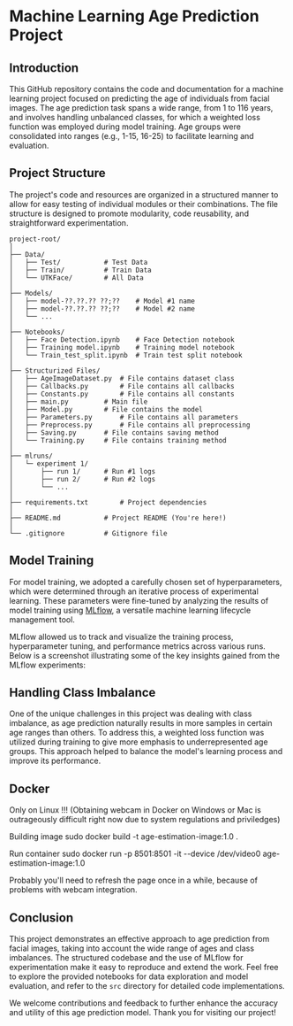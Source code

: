 # Machine Learning Age Prediction Project

## Introduction

This GitHub repository contains the code and documentation for a machine learning project focused on predicting the age of individuals from facial images. The age prediction task spans a wide range, from 1 to 116 years, and involves handling unbalanced classes, for which a weighted loss function was employed during model training. Age groups were consolidated into ranges (e.g., 1-15, 16-25) to facilitate learning and evaluation.

## Project Structure

The project's code and resources are organized in a structured manner to allow for easy testing of individual modules or their combinations. The file structure is designed to promote modularity, code reusability, and straightforward experimentation.

```plaintext
project-root/
│
├── Data/
│   ├── Test/			# Test Data
│   ├── Train/			# Train Data
│   └── UTKFace/		# All Data
│
├── Models/
│   ├── model-??.??.?? ??;??	# Model #1 name
│   ├── model-??.??.?? ??;??	# Model #2 name
│   └── ...
│
├── Notebooks/
│   ├── Face Detection.ipynb   	# Face Detection notebook
│   ├── Training model.ipynb   	# Training model notebook
│   └── Train_test_split.ipynb 	# Train test split notebook
│
├── Structurized Files/
│   ├── AgeImageDataset.py 	# File contains dataset class
│   ├── Callbacks.py		# File contains all callbacks
│   ├── Constants.py	 	# File contains all constants
│   ├── main.py 		# Main file
│   ├── Model.py	 	# File contains the model
│   ├── Parameters.py	 	# File contains all parameters
│   ├── Preprocess.py	 	# File contains all preprocessing
│   ├── Saving.py	 	# File contains saving method
│   └── Training.py		# File contains training method
│
├── mlruns/
│   └─ experiment 1/
│   	├── run 1/		# Run #1 logs
│   	├── run 2/		# Run #2 logs
│   	└── ...        
│
├── requirements.txt		# Project dependencies
│
├── README.md			# Project README (You're here!)
│
└── .gitignore			# Gitignore file
```

## Model Training

For model training, we adopted a carefully chosen set of hyperparameters, which were determined through an iterative process of experimental learning. These parameters were fine-tuned by analyzing the results of model training using [MLflow](https://mlflow.org/), a versatile machine learning lifecycle management tool.

MLflow allowed us to track and visualize the training process, hyperparameter tuning, and performance metrics across various runs. Below is a screenshot illustrating some of the key insights gained from the MLflow experiments:

## Handling Class Imbalance

One of the unique challenges in this project was dealing with class imbalance, as age prediction naturally results in more samples in certain age ranges than others. To address this, a weighted loss function was utilized during training to give more emphasis to underrepresented age groups. This approach helped to balance the model's learning process and improve its performance.

## Docker
Only on Linux !!! (Obtaining webcam in Docker on Windows or Mac is outrageously difficult right now due to system regulations and priviledges)

Building image
sudo docker build -t age-estimation-image:1.0 .

Run container
sudo docker run -p 8501:8501 -it --device /dev/video0 age-estimation-image:1.0

Probably you'll need to refresh the page once in a while, because of problems with webcam integration.

## Conclusion

This project demonstrates an effective approach to age prediction from facial images, taking into account the wide range of ages and class imbalances. The structured codebase and the use of MLflow for experimentation make it easy to reproduce and extend the work. Feel free to explore the provided notebooks for data exploration and model evaluation, and refer to the `src` directory for detailed code implementations.

We welcome contributions and feedback to further enhance the accuracy and utility of this age prediction model. Thank you for visiting our project!